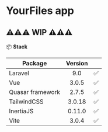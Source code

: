 

# **YourFiles app**

## ⚠️⚠️⚠️ WIP ⚠️⚠️⚠️

📦 **Stack** 

| Package        | Version           |   |
| ------------- |:-------------:| -----:|
| Laravel      | 9.0 | ✅ |
| Vue      | 3.0.5      |   ✅|
| Quasar framework | 2.7.5      |   ✅ |
| TailwindCSS | 3.0.18      |   ✅ |
| InertiaJS | 0.11.0      |   ✅ |
| Vite | 3.0.4      |   ✅ |

